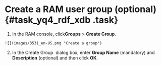 # Create a RAM user group \(optional\) {#task_yq4_rdf_xdb .task}

1.   In the RAM console, click**Groups** \> **Create Group**. 

    ![](images/3531_en-US.png "Create a group")

2.   In the Create Group  dialog box, enter **Group Name** \(mandatory\) and **Description** \(optional\) and then click **OK**. 

